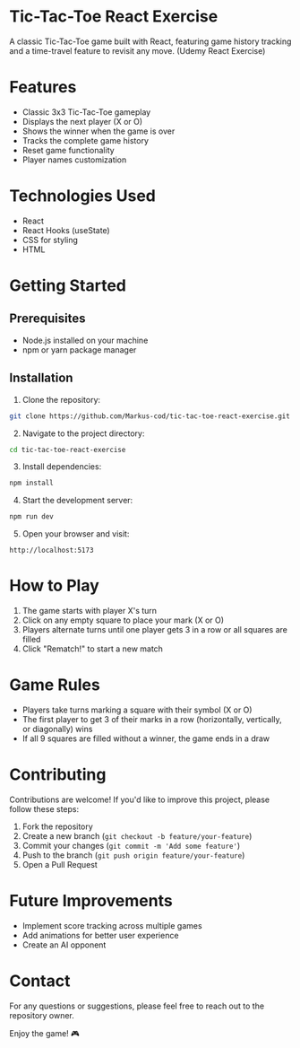 # Tic-Tac-Toe React Exercise
A classic Tic-Tac-Toe game built with React, featuring game history tracking and a time-travel feature to revisit any move.
(Udemy React Exercise)

# Features
- Classic 3x3 Tic-Tac-Toe gameplay
- Displays the next player (X or O)
- Shows the winner when the game is over
- Tracks the complete game history
- Reset game functionality
- Player names customization

# Technologies Used
- React
- React Hooks (useState)
- CSS for styling
- HTML

# Getting Started
## Prerequisites
- Node.js installed on your machine
- npm or yarn package manager

## Installation
1. Clone the repository:
```bash
git clone https://github.com/Markus-cod/tic-tac-toe-react-exercise.git
```
2. Navigate to the project directory:

```bash
cd tic-tac-toe-react-exercise
```
3. Install dependencies:
```bash
npm install
```
4. Start the development server:
```bash
npm run dev
```
5. Open your browser and visit:
```text
http://localhost:5173
```

# How to Play
1. The game starts with player X's turn
2. Click on any empty square to place your mark (X or O)
3. Players alternate turns until one player gets 3 in a row or all squares are filled
4. Click "Rematch!" to start a new match

# Game Rules
- Players take turns marking a square with their symbol (X or O)
- The first player to get 3 of their marks in a row (horizontally, vertically, or diagonally) wins
- If all 9 squares are filled without a winner, the game ends in a draw

# Contributing
Contributions are welcome! If you'd like to improve this project, please follow these steps:

1. Fork the repository
2. Create a new branch (```git checkout -b feature/your-feature```)
3. Commit your changes (```git commit -m 'Add some feature'```)
4. Push to the branch (```git push origin feature/your-feature```)
5. Open a Pull Request

# Future Improvements
- Implement score tracking across multiple games
- Add animations for better user experience
- Create an AI opponent

# Contact
For any questions or suggestions, please feel free to reach out to the repository owner.

Enjoy the game! 🎮